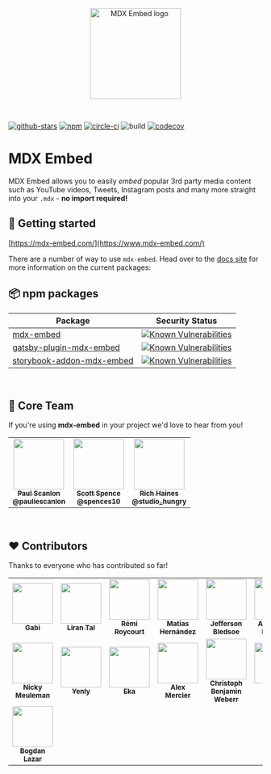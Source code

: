 <p align="center">
  <a href="https://mdx-embed.com">
    <img alt="MDX Embed logo" src="https://www.mdx-embed.com/mdx-embed-logo.svg" width="180px" />
  </a>
</p>

<br />

[![github-stars](https://img.shields.io/github/stars/pauliescanlon/mdx-embed?style=social)](https://img.shields.io/github/stars/pauliescanlon/mdx-embed?style=social)
[![npm](https://img.shields.io/npm/v/mdx-embed)](https://img.shields.io/npm/v/mdx-embed)
[![circle-ci](https://circleci.com/gh/PaulieScanlon/mdx-embed.svg?style=shield)](https://app.circleci.com/pipelines/github/PaulieScanlon)
![build](https://img.shields.io/circleci/build/github/PaulieScanlon/mdx-embed/main)
[![codecov](https://codecov.io/gh/PaulieScanlon/mdx-embed/branch/main/graph/badge.svg)](https://codecov.io/gh/PaulieScanlon/mdx-embed)

# MDX Embed

MDX Embed allows you to easily _embed_ popular 3rd party media content such as YouTube videos, Tweets, Instagram posts
and many more straight into your `.mdx` - **no import required!**

## 🚀 Getting started

[https://mdx-embed.com/](https://www.mdx-embed.com/)

There are a number of way to use `mdx-embed`. Head over to the [docs site](https://www.mdx-embed.com/) for more
information on the current packages:

## 📦 npm packages

| Package                                                                              |                                                               Security Status                                                                |
| ------------------------------------------------------------------------------------ | :------------------------------------------------------------------------------------------------------------------------------------------: |
| [mdx-embed](https://www.npmjs.com/package/mdx-embed)                                 |                 [![Known Vulnerabilities](https://snyk.io/test/npm/mdx-embed/badge.svg)](https://snyk.io/test/npm/mdx-embed)                 |
| [gatsby-plugin-mdx-embed](https://www.npmjs.com/package/gatsby-plugin-mdx-embed)     |   [![Known Vulnerabilities](https://snyk.io/test/npm/gatsby-plugin-mdx-embed/badge.svg)](https://snyk.io/test/npm/gatsby-plugin-mdx-embed)   |
| [storybook-addon-mdx-embed](https://www.npmjs.com/package/storybook-addon-mdx-embed) | [![Known Vulnerabilities](https://snyk.io/test/npm/storybook-addon-mdx-embed/badge.svg)](https://snyk.io/test/npm/storybook-addon-mdx-embed) |

<br />

## 🕺 Core Team

If you're using **mdx-embed** in your project we'd love to hear from you!

<table>
  <tr>
    <td align="center">
      <a href="https://paulie.dev/"><img src="https://avatars2.githubusercontent.com/u/1465706?s=460&u=a3c1ce80b0ce24b68a66bfa59ca546d83f95877f&v=4" width="100px;" alt=""/><br/><sub><b>Paul Scanlon</b></sub></a><br/>
      <a href="https://twitter.com/PaulieScanlon"><sub><b>@pauliescanlon</b></sub></a>
    </td>

   <td align="center">
     <a href="https://scottspence.com/"><img src="https://avatars3.githubusercontent.com/u/234708?s=460&u=0ee3aad6e455f4faf97807030948d9cba515ed6a&v=4" width="100px;" alt=""/><br/><sub><b>Scott Spence</b></sub></a><br/>
     <a href="https://twitter.com/spences10"><sub><b>@spences10</b></sub></a>
   </td>

   <td align="center">
     <a href="https://garden.richardhaines.dev/"><img src="https://avatars1.githubusercontent.com/u/22930449?s=460&u=fe9bfbd906a41223b0292b37d0ace01f9034b136&v=4" width="100px;" alt=""/><br/><sub><b>Rich Haines</b></sub></a><br/>
     <a href="https://twitter.com/studio_hungry"><sub><b>@studio_hungry</b></sub></a>
   </td>
  </tr>
</table>

<br />

## ❤️ Contributors

Thanks to everyone who has contributed so far!

<table>
  <tr>
    <td align="center"><a href="https://github.com/daisygabi"><img src="https://avatars2.githubusercontent.com/u/527144?s=460&v=4" width="80px;" alt=""/><br /><sub><b>Gabi</b></sub></a>
    </td>
    <td align="center"><a href="https://github.com/lirantal"><img src="https://avatars0.githubusercontent.com/u/316371?s=460&v=4" width="80px;" alt=""/><br /><sub><b>Liran Tal</b></sub></a>
    </td>
    <td align="center"><a href="https://github.com/remiroyc"><img src="https://avatars1.githubusercontent.com/u/11146088?s=460&u=4f72fecc2a1f567e053066bd694c779416f461db&v=4" width="80px;" alt=""/><br /><sub><b>Rémi Roycourt</b></sub></a>
    </td>
    <td align="center"><a href="https://github.com/matiasfha"><img src="https://avatars3.githubusercontent.com/u/282006?s=460&u=a9d3c26dc6c2cfc5cbe04192b1fd6c2bb29c9be5&v=4" width="80px;" alt=""/><br /><sub><b>Matías Hernández</b></sub></a>
    </td>
    <td align="center"><a href="https://github.com/JeffersonBledsoe"><img src="https://avatars0.githubusercontent.com/u/30210785?s=460&u=9b4e1e10f480b3abfbd02ec10b6965c301d52f9d&v=4" width="80px;" alt=""/><br /><sub><b>Jefferson Bledsoe</b></sub></a>
    </td>
    <td align="center"><a href="https://github.com/xmalinov"><img src="https://avatars2.githubusercontent.com/u/3215218?s=460&u=2c4cd154f5b5af3f4f40ac8646ecf4f995ae71ea&v=4" width="80px;" alt=""/><br /><sub><b>Alexander Malinov</b></sub></a>
    </td>
  </tr>
  <tr>
  <td align="center"><a href="https://github.com/NickyMeuleman"><img src="https://avatars0.githubusercontent.com/u/30179461?s=460&u=1baeff1126d4c07ea4f1f63d71a0b86761f97965&v=4" width="80px;" alt=""/><br /><sub><b>Nicky Meuleman</b></sub></a>
    </td>
    <td align="center"><a href="https://github.com/yenly"><img src="https://avatars0.githubusercontent.com/u/6759658?s=460&u=f2a9f2e478e2dd817b2a8e78d7341787b221b071&v=4" width="80px;" alt=""/><br /><sub><b>
Yenly</b></sub></a>
    </td>
      <td align="center"><a href="https://github.com/ekafyi"><img src="https://avatars1.githubusercontent.com/u/6597211?s=460&u=d05715db32b39ba7e0554776c1b3accd8fc7aef5&v=4" width="80px;" alt=""/><br /><sub><b>
Eka</b></sub></a>
    </td>
    <td align="center"><a href="https://github.com/amercier"><img src="https://avatars3.githubusercontent.com/u/1246795?s=460&u=ff6d9df714b1def4849a40649e785da670db276b&v=4" width="80px;" alt=""/><br /><sub><b>
Alex Mercier</b></sub></a>
    </td>

  <td align="center"><a href="https://github.com/kriswep"><img src="https://avatars1.githubusercontent.com/u/8836059?s=460&u=143a7ea6e5b1345804ab1bee9d87ee725b7c77b8&v=4" width="80px;" alt=""/><br /><sub><b>
Christoph Benjamin Weberr</b></sub></a>
    </td>

  <td align="center"><a href="https://github.com/NerdCowboy"><img src="https://avatars0.githubusercontent.com/u/757960?s=460&u=1908194ae704bfe363e12979dbf91f57326e55ba&v=4" width="80px;" alt=""/><br /><sub><b>
Brent Larson</b></sub></a>
    </td>
</tr>
<tr>
  <td align="center"><a href="https://github.com/tricinel"><img src="https://avatars2.githubusercontent.com/u/216008?s=460&u=9f78f2962a4c7668eb3c99c3c3ccb09d18be44a6&v=4" width="80px;" alt=""/><br /><sub><b>
Bogdan Lazar</b></sub></a>
    </td>
</tr>
</table>
